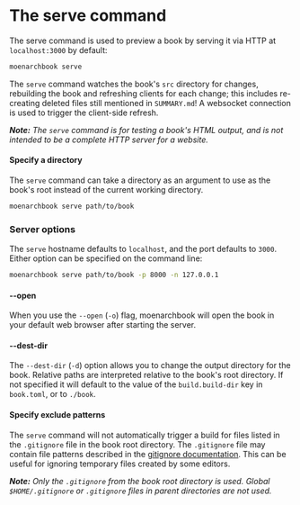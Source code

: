 # The serve command

The serve command is used to preview a book by serving it via HTTP at
`localhost:3000` by default: 

```bash
moenarchbook serve
```

The `serve` command  watches the book's `src` directory for
changes, rebuilding the book and refreshing clients for each change; this includes
re-creating deleted files still mentioned in `SUMMARY.md`! A websocket
connection is used to trigger the client-side refresh.

***Note:*** *The `serve` command is for testing a book's HTML output, and is not
intended to be a complete HTTP server for a website.*

#### Specify a directory

The `serve` command can take a directory as an argument to use as the book's
root instead of the current working directory.

```bash
moenarchbook serve path/to/book
```

### Server options

The `serve` hostname defaults to `localhost`, and the port defaults to `3000`. Either option can be specified on the command line:

```bash
moenarchbook serve path/to/book -p 8000 -n 127.0.0.1 
```

#### --open

When you use the `--open` (`-o`) flag, moenarchbook will open the book in your
default web browser after starting the server.

#### --dest-dir

The `--dest-dir` (`-d`) option allows you to change the output directory for the
book. Relative paths are interpreted relative to the book's root directory. If
not specified it will default to the value of the `build.build-dir` key in
`book.toml`, or to `./book`.

#### Specify exclude patterns

The `serve` command will not automatically trigger a build for files listed in
the `.gitignore` file in the book root directory. The `.gitignore` file may
contain file patterns described in the [gitignore
documentation](https://git-scm.com/docs/gitignore). This can be useful for
ignoring temporary files created by some editors.

***Note:*** *Only the `.gitignore` from the book root directory is used. Global
`$HOME/.gitignore` or `.gitignore` files in parent directories are not used.*
